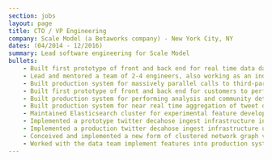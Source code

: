 ```yaml
---
section: jobs
layout: page
title: CTO / VP Engineering
company: Scale Model (a Betaworks company) - New York City, NY
dates: (04/2014 - 12/2016)
summary: Lead software engineering for Scale Model
bullets:
    - Built first prototype of front and back end for real time data dashboard to display aggregate tweet data
    - Lead and mentored a team of 2-4 engineers, also working as an individual contributor
    - Built production system for massively parallel calls to third-party API, while respecting rate-limits using python and AWS lambda
    - Built first prototype of front and back end for customers to perform their own network analyses
    - Built production system for performing analysis and community detection on network graphs using python and igraph
    - Built production system for near real time aggregation of tweet data for thousands of lists of of tens of thousands of users, with no limit on retention of data using AWS Lambda, S3, and Kinesis Firehose
    - Maintained Elasticsearch cluster for experimental feature development
    - Implemented a prototype twitter decahose ingest infrastructure in Java using Apache Storm
    - Implemented a production twitter decahose ingest infrastructure using AWS Kinesis Streams, Kinsis Firehose, SNS, Lambda and S3
    - Conceived and implemented a new form of clustered network graph visualization in D3
    - Worked with the data team implement features into production system
---
```

